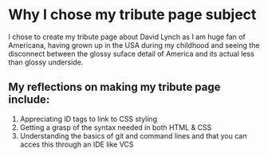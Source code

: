 # Why I chose my tribute page subject

I chose to create my tribute page about David Lynch as I am huge fan of Americana, having grown up in the USA during my childhood and seeing the disconnect between the glossy suface detail of America and its actual less than glossy underside.

## My reflections on making my tribute page include: 

1. Appreciating ID tags to link to CSS styling
2. Getting a grasp of the syntax needed in both HTML &amp; CSS
3. Understanding the basics of git and command lines and that you can acces this through an IDE like VCS
